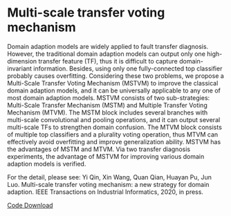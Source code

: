 # Multi-scale transfer voting mechanism

Domain adaption models are widely applied to fault transfer diagnosis. However, the traditional domain adaption models can output only one high-dimension transfer feature (TF), thus it is difficult to capture domain-invariant information. Besides, using only one fully-connected top classifier probably causes overfitting. Considering these two problems, we propose a Multi-Scale Transfer Voting Mechanism (MSTVM) to improve the classical domain adaption models, and it can be universally applicable to any one of most domain adaption models. MSTVM consists of two sub-strategies: Multi-Scale Transfer Mechanism (MSTM) and Multiple Transfer Voting Mechanism (MTVM). The MSTM block includes several branches with multi-scale convolutional and pooling operations, and it can output several multi-scale TFs to strengthen domain confusion. The MTVM block consists of multiple top classifiers and a plurality voting operation, thus MTVM can effectively avoid overfitting and improve generalization ability. MSTVM has the advantages of MSTM and MTVM. Via two transfer diagnosis experiments, the advantage of MSTVM for improving various domain adaption models is verified.  

For the detail, please see:  Yi Qin, Xin Wang, Quan Qian, Huayan Pu, Jun Luo.         Multi-scale transfer voting mechanism: a new strategy for domain adaption. IEEE Transactions on Industrial Informatics, 2020, in press.  

[Code Download](https://github.com/QinYi-team/Code/tree/master/) 